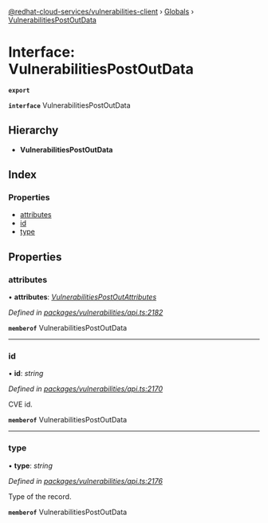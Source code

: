[@redhat-cloud-services/vulnerabilities-client](../README.md) › [Globals](../globals.md) › [VulnerabilitiesPostOutData](vulnerabilitiespostoutdata.md)

# Interface: VulnerabilitiesPostOutData

**`export`** 

**`interface`** VulnerabilitiesPostOutData

## Hierarchy

* **VulnerabilitiesPostOutData**

## Index

### Properties

* [attributes](vulnerabilitiespostoutdata.md#attributes)
* [id](vulnerabilitiespostoutdata.md#id)
* [type](vulnerabilitiespostoutdata.md#type)

## Properties

###  attributes

• **attributes**: *[VulnerabilitiesPostOutAttributes](vulnerabilitiespostoutattributes.md)*

*Defined in [packages/vulnerabilities/api.ts:2182](https://github.com/RedHatInsights/javascript-clients/blob/master/packages/vulnerabilities/api.ts#L2182)*

**`memberof`** VulnerabilitiesPostOutData

___

###  id

• **id**: *string*

*Defined in [packages/vulnerabilities/api.ts:2170](https://github.com/RedHatInsights/javascript-clients/blob/master/packages/vulnerabilities/api.ts#L2170)*

CVE id.

**`memberof`** VulnerabilitiesPostOutData

___

###  type

• **type**: *string*

*Defined in [packages/vulnerabilities/api.ts:2176](https://github.com/RedHatInsights/javascript-clients/blob/master/packages/vulnerabilities/api.ts#L2176)*

Type of the record.

**`memberof`** VulnerabilitiesPostOutData
